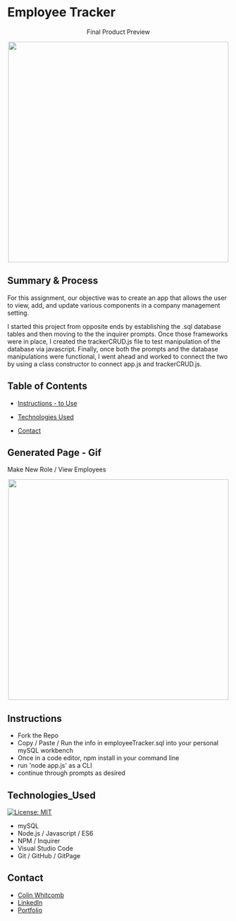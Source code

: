 #  Employee Tracker

<p align="center">
 Final Product Preview
 </p>
<p align="center">
    <img src="https://media.giphy.com/media/Y1Ac1jXxBcxPmvneBi/giphy.gif" width="500" />
</p>
  
## Summary & Process
For this assignment, our objective was to create an app that allows the user to view, add, and update various components in a company management setting. 

I started this project from opposite ends by establishing the .sql database tables and then moving to the the inquirer prompts. Once those frameworks were in place, I created the trackerCRUD.js file to test manipulation of the database via javascript. Finally, once both the prompts and the database manipulations were functional, I went ahead and worked to connect the two by using a class constructor to connect app.js and trackerCRUD.js.

## Table of Contents

* [Instructions - to Use](#instructions)

* [Technologies Used](#technologies_used)

* [Contact](#contact)

## Generated Page - Gif 
Make New Role / View Employees
<p align="center">
    <img src="https://media.giphy.com/media/RLattckFj978tHjCGk/giphy.gif" width="500" />
</p>

## Instructions 
- Fork the Repo 
- Copy / Paste / Run the info in employeeTracker.sql into your personal mySQL workbench
- Once in a code editor, npm install in your command line
- run 'node app.js' as a CLI 
- continue through prompts as desired

## Technologies_Used
[![License: MIT](https://img.shields.io/badge/License-MIT-yellow.svg)](https://opensource.org/licenses/MIT)

- mySQL 
- Node.js / Javascript / ES6 
- NPM / Inquirer
- Visual Studio Code
- Git / GitHub / GitPage

## Contact

* [Colin Whitcomb](https://github.com/Colin-Whitcomb)
* [LinkedIn](https://www.linkedin.com/in/colin-whitcomb-b808301a6/)
* [Portfolio](https://colin-whitcomb.github.io/Portfolio/)